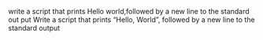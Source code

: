 write a script that prints Hello world,followed by a new line to the standard out put
Write a script that prints “Hello, World”, followed by a new line to the standard output
